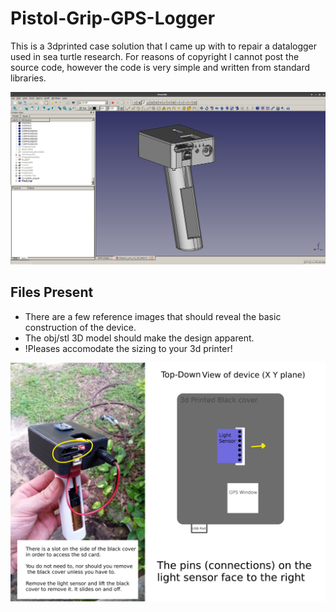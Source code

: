 # Pistol-Grip-GPS-Logger
This is a 3dprinted case solution that I came up with to repair a datalogger used in sea turtle research.
For reasons of copyright I cannot post the source code, however the code is very simple and written from standard libraries.

![alt text](shoreshine_logger.png "shoreshine logger img")

## Files Present
* There are a few reference images that should reveal the basic construction of the device. 
* The obj/stl 3D model should make the design apparent. 
* !Pleases accomodate the sizing to your 3d printer!

![alt text](Turtle_image.jpg "shoreshine logger img")
